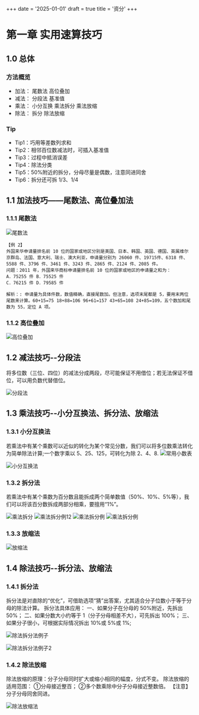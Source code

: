 +++
date = '2025-01-01'
draft = true
title = '资分'
+++

# 第一章 实用速算技巧

## 1.0 总体

### 方法概览

- 加法： 尾数法 高位叠加 
- 减法： 分段法 基准值 
- 乘法： 小分互换 乘法拆分 乘法放缩 
- 除法： 拆分 除法放缩

### Tip

- Tip1：巧用等差数列求和
- Tip2：相邻百位数减法时，可插入基准值
- Tip3：过程中抵消误差
- Tip4：除法分类
- Tip5：50%附近的拆分，分母尽量是偶数，注意同进同舍
- Tip6：拆分还可拆 1/3、1/4

## 1.1 加法技巧——尾数法、高位叠加法

### 1.1.1 尾数法

![尾数法](pics/尾数法.png)


```
【例 2】 
外国来华申请量排名前 10 位的国家或地区分别是美国、日本、韩国、英国、德国、英属维尔京群岛、法国、意大利、瑞士、澳大利亚，申请量分别为 26060 件、19715件、6318 件、5588 件、3796 件、3461 件、3243 件、2865 件、2124 件、2085 件。
问题：2011 年，外国来华商标申请量排名前 10 位的国家或地区的申请量之和为：
A．75255 件 B．75525 件
C．76215 件 D．79585 件

解析：: 申请量为具体件数，数值精确，直接尾数加。但注意，选项末尾都是 5，要用末两位尾数来计算。60+15=75 18+88=106 96+61=157 43+65=108 24+85=109，五个数加和尾数为 55，定位 A 项。
```

### 1.1.2 高位叠加

![高位叠加](pics/高位叠加.png)

## 1.2 减法技巧--分段法 

将多位数（三位、四位）的减法分成两段，尽可能保证不用借位；若无法保证不借位，可以用负数代替借位。

![分段法](pics/分段法.png)

## 1.3 乘法技巧--小分互换法、拆分法、放缩法

### 1.3.1 小分互换法
 
若乘法中有某个乘数可以近似的转化为某个常见分数，我们可以将多位数乘法转化为简单除法计算;一个数字乘以 5、25、125，可转化为除 2、4、8.
![常用小数表](pics/常用小数表.png)

![小分互换法](pics/小分互换法-例题.png)

### 1.3.2 拆分法

若乘法中有某个乘数为百分数且能拆成两个简单数值（50%、10%、5%等），我们可以将该百分数拆成两部分相乘，要擅用“1%”。

![乘法拆分](pics/乘法拆分.png)
![乘法拆分例12](pics/乘法拆分例1-2.png)
![乘法拆分例](pics/乘法拆分例3-1.png)
![乘法拆分例](pics/乘法拆分例3-2.png)

### 1.3.3 放缩法

![放缩法](pics/乘法放缩.png)

## 1.4 除法技巧--拆分法、放缩法

### 1.4.1 拆分法

拆分法是对直除的“优化”，可借助选项“猜”出答案，尤其适合分子位数小于等于分母的除法计算。
拆分法具体应用：
一、如果分子在分母的 50%附近，先拆出 50%；
二、如果分数大小约等于 1（分子分母相差不大），可先拆出 100%；
三、如果分子很小，可根据实际情况拆出 10%或 5%或 1%;

![除法拆分法例子](pics/除法拆分法例子.png)

![除法拆分法例子2](pics/除法拆分法例子2.png)

### 1.4.2 除法放缩 

除法放缩的原理：分子分母同时扩大或缩小相同的幅度，分式不变。
除法放缩的适用范围：
①分母接近整百；
②多个数乘除中分子分母接近整数倍。
【注意】分子分母同舍同进。

![除法放缩法](pics/除法放缩法.png)